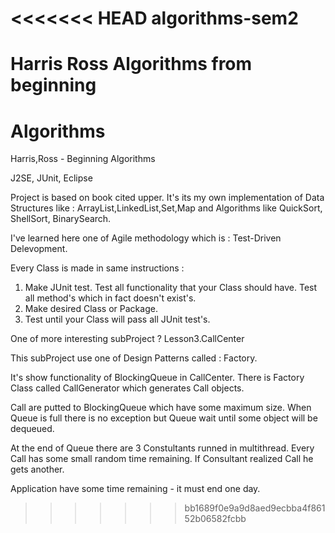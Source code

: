 <<<<<<< HEAD
algorithms-sem2
===============

Harris Ross Algorithms from beginning
=======
Algorithms
==========

Harris,Ross - Beginning Algorithms 

J2SE, JUnit, Eclipse

Project is based on book cited upper. It's its my own implementation of Data Structures like : ArrayList,LinkedList,Set,Map and Algorithms like QuickSort, ShellSort, BinarySearch.

I've learned here one of Agile methodology which is : Test-Driven Delevopment.

Every Class is made in same instructions :

1. Make JUnit test. Test all functionality that your Class should have. Test all method's which in fact doesn't exist's.
2. Make desired Class or Package.
3. Test until your Class will pass all JUnit test's.


One of more interesting subProject ? Lesson3.CallCenter

This subProject use one of Design Patterns called : Factory.

It's show functionality of BlockingQueue in CallCenter.
There is Factory Class called CallGenerator which generates Call objects.

Call are putted to BlockingQueue which have some maximum size. When Queue is full there is no exception but Queue wait until some object will be dequeued.

At the end of Queue there are 3 Constultants runned in multithread. Every Call has some small random time remaining. If Consultant realized Call he gets another.

Application have some time remaining - it must end one day.

>>>>>>> bb1689f0e9a9d8aed9ecbba4f86152b06582fcbb
